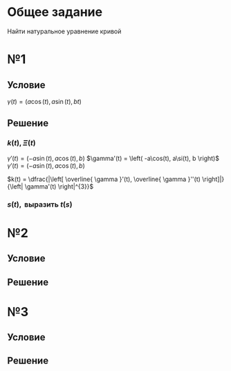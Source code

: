 # Общее задание
Найти натуральное уравнение кривой
# №1
## Условие
$\gamma(t) = \left( a\cos(t), a\sin (t), bt \right)$
## Решение
### $k(t), \Xi(t)$
$\gamma'(t) = \left( -a\sin(t), a\cos(t), b \right)$
$\gamma'(t) = \left( -a\cos(t), a\si(t), b \right)$
$\gamma'(t) = \left( -a\sin(t), a\cos(t), b \right)$

$k(t) = \dfrac{|\left[ \overline{ \gamma }'(t), \overline{ \gamma }''(t) \right]|}{\left| \gamma'(t) \right|^{3}}$

### $s(t), \text{ выразить } t(s)$

# №2
## Условие
## Решение
# №3
## Условие
## Решение